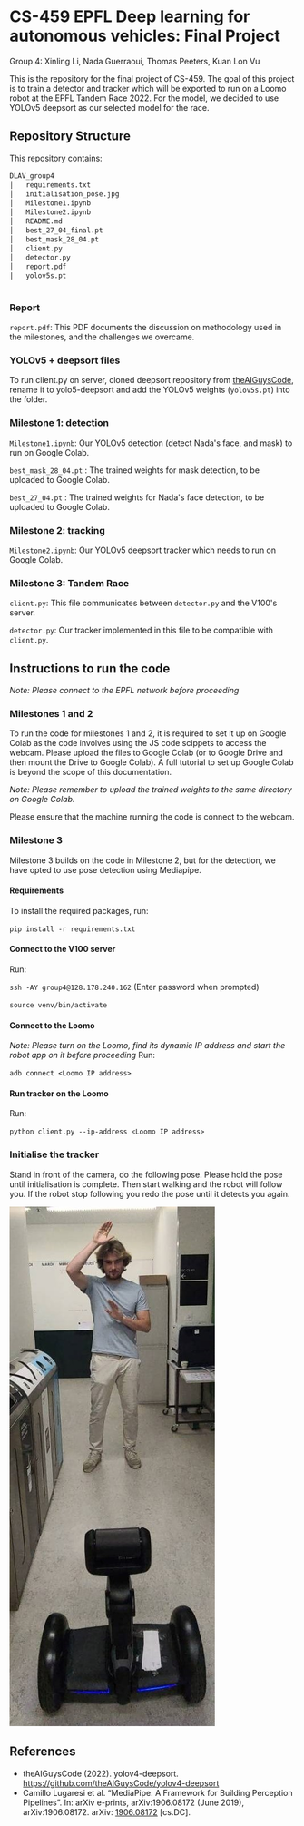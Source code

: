 # CS-459 EPFL Deep learning for autonomous vehicles: Final Project 
Group 4: Xinling Li, Nada Guerraoui, Thomas Peeters, Kuan Lon Vu

This is the repository for the final project of CS-459. The goal of this project is to train a detector and tracker which will be exported to run on a Loomo robot at the EPFL Tandem Race 2022. For the model, we decided to use YOLOv5 deepsort as our selected model for the race.

## Repository Structure
This repository contains:
```
DLAV_group4
│   requirements.txt
│   initialisation_pose.jpg
│   Milestone1.ipynb
│   Milestone2.ipynb
│   README.md
│   best_27_04_final.pt
│   best_mask_28_04.pt
│   client.py
│   detector.py
│   report.pdf
|   yolov5s.pt
    
```
### Report
`report.pdf`: This PDF documents the discussion on methodology used in the milestones, and the challenges we overcame.

### YOLOv5 + deepsort files

To run client.py on server, cloned deepsort repository from [theAIGuysCode](https://github.com/theAIGuysCode/yolov4-deepsort), rename it to yolo5-deepsort and add the YOLOv5 weights (`yolov5s.pt`) into the folder.

### Milestone 1: detection

`Milestone1.ipynb`: Our YOLOv5 detection (detect Nada's face, and mask) to run on Google Colab.

`best_mask_28_04.pt` : The trained weights for mask detection, to be uploaded to Google Colab.

`best_27_04.pt` : The trained weights for Nada's face detection, to be uploaded to Google Colab.

### Milestone 2: tracking
`Milestone2.ipynb`: Our YOLOv5 deepsort tracker which needs to run on Google Colab.

### Milestone 3: Tandem Race

`client.py`: This file communicates between `detector.py` and the V100's server.

`detector.py`: Our tracker implemented in this file to be compatible with `client.py`.


## Instructions to run the code
*Note: Please connect to the EPFL network before proceeding*

### Milestones 1 and 2
To run the code for milestones 1 and 2, it is required to set it up on Google Colab as the code involves using the JS code scippets to access the webcam. Please upload the files to Google Colab (or to Google Drive and then mount the Drive to Google Colab). A full tutorial to set up Google Colab is beyond the scope of this documentation. 

*Note: Please remember to upload the trained weights to the same directory on Google Colab.*

Please ensure that the machine running the code is connect to the webcam.

### Milestone 3
Milestone 3 builds on the code in Milestone 2, but for the detection, we have opted to use pose detection using Mediapipe.

#### Requirements
To install the required packages, run:

`pip install -r requirements.txt`

#### Connect to the V100 server
Run:

`ssh -AY group4@128.178.240.162` (Enter password when prompted)

`source venv/bin/activate`

#### Connect to the Loomo
*Note: Please turn on the Loomo, find its dynamic IP address and start the robot app on it before proceeding*
Run:

`adb connect <Loomo IP address>`

#### Run tracker on the Loomo
Run:

`python client.py --ip-address <Loomo IP address>`

### Initialise the tracker
Stand in front of the camera, do the following pose. Please hold the pose until initialisation is complete. Then start walking and the robot will follow you. If the robot stop following you redo the pose until it detects you again. 

![Initialisation pose](initialisation_pose.jpg)


## References
- theAIGuysCode (2022). yolov4-deepsort. https://github.com/theAIGuysCode/yolov4-deepsort
- Camillo Lugaresi et al. “MediaPipe: A Framework for Building Perception Pipelines”. In: arXiv e-prints, arXiv:1906.08172 (June 2019), arXiv:1906.08172. arXiv: [1906.08172](https://arxiv.org/abs/1906.08172) [cs.DC].
